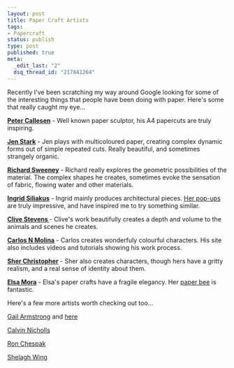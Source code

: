 ```yaml
--- 
layout: post
title: Paper Craft Artists
tags: 
- Papercraft
status: publish
type: post
published: true
meta: 
  _edit_last: "2"
  dsq_thread_id: "217841264"
---
```

Recently I've been scratching my way around Google looking for some of the interesting things that people have been doing with paper. Here's some that really caught my eye...

<a href="http://www.petercallesen.com/"><strong>Peter Callesen</strong></a> - Well known paper sculptor, his A4 papercuts are truly inspiring.

<a href="http://www.jenstark.com/"><strong>Jen Stark</strong></a> - Jen plays with multicoloured paper, creating complex dynamic forms out of simple repeated cuts. Really beautiful, and sometimes strangely organic.

<a href="http://www.richardsweeney.co.uk/"><strong>Richard Sweeney</strong></a> - Richard really explores the geometric possibilities of the material. The complex shapes he creates, sometimes evoke the sensation of fabric, flowing water and other materials.

<a href="http://www.papierarchitectuur.nl/"><strong>Ingrid Siliakus</strong></a> - Ingrid mainly produces architectural pieces. <a href="http://www.evermore.com/catalog/product_info.php?products_id=55">Her pop-ups</a> are truly impressive, and have inspired me to try something similar.

<a href="http://www.clivestevenssculpture.com/"><strong>Clive Stevens </strong></a>- Clive's work beautifully creates a depth and volume to the animals and scenes he creates.

<a href="http://www.carlosnmolina.com/"><strong>Carlos N Molina</strong></a> - Carlos creates wonderfuly colourful characters. His site also includes videos and tutorials showing his work process.

<strong><a href="http://www.sherchristopher.com/">Sher Christopher</a></strong> - Sher also creates characters, though hers have a gritty realism, and a real sense of identity about them.

<a href="http://www.elsita.typepad.com/"><strong>Elsa Mora</strong></a> - Elsa's paper crafts have a fragile elegancy. Her <a href="http://www.etsy.com/view_listing.php?listing_id=16528008">paper bee</a> is fantastic.

Here's a few more artists worth checking out too...

<a href="http://www.illustrationweb.com/illustrators/home.asp?artist_id=5">Gail Armstrong</a> and <a href="http://www.theaoi.com/artist/gailarmstrong/index.html">here</a>

<a href="http://www.calvinnicholls.com/">Calvin Nicholls</a>

<a href="http://www.ronchespak.com/">Ron Chespak</a>

<a href="http://">Shelagh Wing</a>
